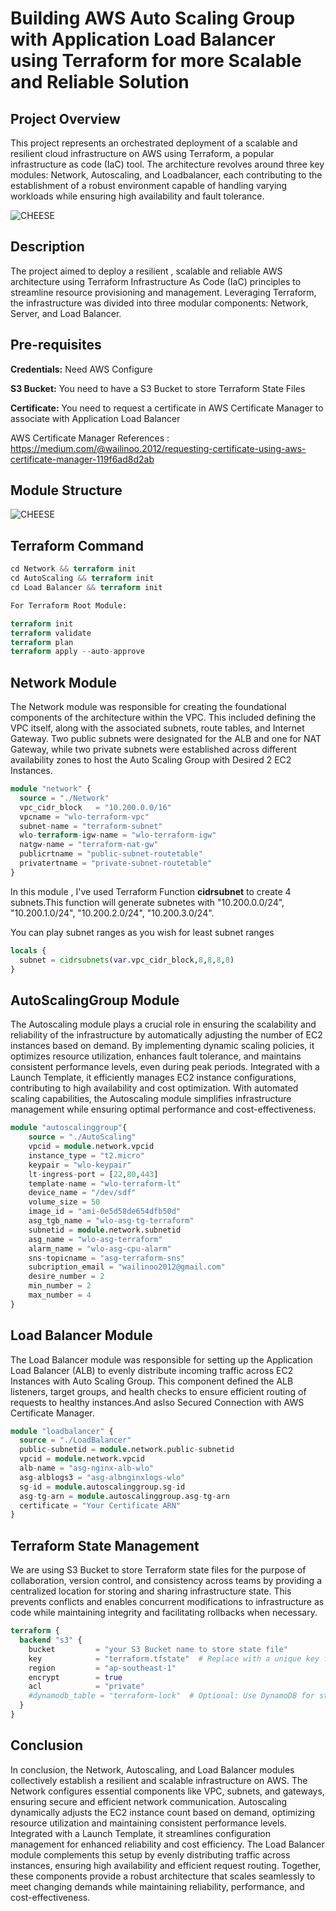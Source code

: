 # Building AWS Auto Scaling Group with Application Load Balancer using Terraform for more Scalable and Reliable Solution

<h2>Project Overview</h2>
<p>This project represents an orchestrated deployment of a scalable and resilient cloud infrastructure on AWS using Terraform, a popular infrastructure as code (IaC) tool. The architecture revolves around three key modules: Network, Autoscaling, and Loadbalancer, each contributing to the establishment of a robust environment capable of handling varying workloads while ensuring high availability and fault tolerance.</p>

![CHEESE](images/asgdia.jpg)

<h2>Description</h2>
<p>The project aimed to deploy a resilient , scalable and reliable AWS architecture using Terraform Infrastructure As Code (IaC) principles to streamline resource provisioning and management. Leveraging Terraform, the infrastructure was divided into three modular components: Network, Server, and Load Balancer.</p>

<h2>Pre-requisites</h2>
<p><b>Credentials:</b> Need AWS Configure
<p><b>S3 Bucket:</b> You need to have a S3 Bucket to store Terraform State Files</p>
<p><b>Certificate:</b> You need to request a certificate in AWS Certificate Manager to associate with Application Load Balancer</p>

AWS Certificate Manager References : https://medium.com/@wailinoo.2012/requesting-certificate-using-aws-certificate-manager-119f6ad8d2ab 

<h2>Module Structure</h2>

![CHEESE](images/structure.jpg)

<h2>Terraform Command</h2>

```terraform
cd Network && terraform init
cd AutoScaling && terraform init
cd Load Balancer && terraform init

For Terraform Root Module:

terraform init
terraform validate
terraform plan
terraform apply --auto-approve
```

<h2>Network Module</h2>
<p>The Network module was responsible for creating the foundational components of the architecture within the VPC. This included defining the VPC itself, along with the associated subnets, route tables, and Internet Gateway. Two public subnets were designated for the ALB and one for NAT Gateway, while two private subnets were established across different availability zones to host the Auto Scaling Group with Desired 2 EC2 Instances.</p>

```terraform
module "network" {
  source = "./Network"
  vpc_cidr_block   = "10.200.0.0/16"
  vpcname = "wlo-terraform-vpc"
  subnet-name = "terraform-subnet"
  wlo-terraform-igw-name = "wlo-terraform-igw"
  natgw-name = "terraform-nat-gw"
  publicrtname = "public-subnet-routetable"
  privatertname = "private-subnet-routetable"
}
```

<p>In this module , I've used Terraform Function <b>cidrsubnet</b> to create 4 subnets.This function will generate subnetes with "10.200.0.0/24", "10.200.1.0/24", "10.200.2.0/24", "10.200.3.0/24".</p>
<p>You can play subnet ranges as you wish for least subnet ranges</p>

```terraform
locals {
  subnet = cidrsubnets(var.vpc_cidr_block,8,8,8,8)
}
```

<h2>AutoScalingGroup Module</h2>
<p>The Autoscaling module plays a crucial role in ensuring the scalability and reliability of the infrastructure by automatically adjusting the number of EC2 instances based on demand. By implementing dynamic scaling policies, it optimizes resource utilization, enhances fault tolerance, and maintains consistent performance levels, even during peak periods. Integrated with a Launch Template, it efficiently manages EC2 instance configurations, contributing to high availability and cost optimization. With automated scaling capabilities, the Autoscaling module simplifies infrastructure management while ensuring optimal performance and cost-effectiveness.</p>

```terraform
module "autoscalinggroup"{
    source = "./AutoScaling"
    vpcid = module.network.vpcid
    instance_type = "t2.micro"
    keypair = "wlo-keypair"
    lt-ingress-port = [22,80,443]
    template-name = "wlo-terraform-lt"
    device_name = "/dev/sdf"
    volume_size = 50
    image_id = "ami-0e5d58de654dfb50d"
    asg_tgb_name = "wlo-asg-tg-terraform"
    subnetid = module.network.subnetid
    asg_name = "wlo-asg-terraform"
    alarm_name = "wlo-asg-cpu-alarm"
    sns-topicname = "asg-terraform-sns"
    subcription_email = "wailinoo2012@gmail.com"
    desire_number = 2
    min_number = 2
    max_number = 4
}

```

<h2>Load Balancer Module</h2>
<p>The Load Balancer module was responsible for setting up the Application Load Balancer (ALB) to evenly distribute incoming traffic across EC2 Instances with Auto Scaling Group. This component defined the ALB listeners, target groups, and health checks to ensure efficient routing of requests to healthy instances.And aslso Secured Connection with AWS Certificate Manager.</p>

```terraform
module "loadbalancer" {
  source = "./LoadBalancer"
  public-subnetid = module.network.public-subnetid
  vpcid = module.network.vpcid
  alb-name = "asg-nginx-alb-wlo"
  asg-alblogs3 = "asg-albnginxlogs-wlo"
  sg-id = module.autoscalinggroup.sg-id
  asg-tg-arn = module.autoscalinggroup.asg-tg-arn
  certificate = "Your Certificate ARN"
}
```

<h2>Terraform State Management</h2>
<p>We are using S3 Bucket to store Terraform state files for the purpose of collaboration, version control, and consistency across teams by providing a centralized location for storing and sharing infrastructure state. This prevents conflicts and enables concurrent modifications to infrastructure as code while maintaining integrity and facilitating rollbacks when necessary.</p>

```terraform
terraform {
  backend "s3" {
    bucket         = "your S3 Bucket name to store state file"
    key            = "terraform.tfstate"  # Replace with a unique key for each configuration
    region         = "ap-southeast-1"
    encrypt        = true
    acl            = "private"
    #dynamodb_table = "terraform-lock"  # Optional: Use DynamoDB for state locking
  }
}
```

<h2>Conclusion</h2>
<p>In conclusion, the Network, Autoscaling, and Load Balancer modules collectively establish a resilient and scalable infrastructure on AWS. The Network configures essential components like VPC, subnets, and gateways, ensuring secure and efficient network communication. Autoscaling dynamically adjusts the EC2 instance count based on demand, optimizing resource utilization and maintaining consistent performance levels. Integrated with a Launch Template, it streamlines configuration management for enhanced reliability and cost efficiency. The Load Balancer module complements this setup by evenly distributing traffic across instances, ensuring high availability and efficient request routing. Together, these components provide a robust architecture that scales seamlessly to meet changing demands while maintaining reliability, performance, and cost-effectiveness.</p>
